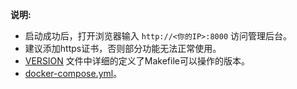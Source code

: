 <!-- 这里写应用的【make命令的备注信息】位于文档最后端 -->


**说明:**

- 启动成功后，打开浏览器输入 `http://<你的IP>:8000` 访问管理后台。
- 建议添加https证书，否则部分功能无法正常使用。
- [VERSION]({{APP_GIT_URL}}/blob/main/VERSION) 文件中详细的定义了Makefile可以操作的版本。
- [docker-compose.yml]({{APP_GIT_URL}}/blob/main/docker-compose.yml)。
